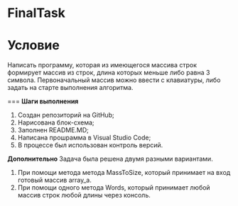 # FinalTask

**Условие**
===
Написать программу, которая из имеющегося массива строк формирует массив из строк, длина которых меньше либо равна 3 символа.
Первоначальный массив можно ввести с клавиатуры, либо задать на старте выполнения алгоритма.

===
**Шаги выполнения**
1. Создан репозиторий на GitHub;
2. Нарисована блок-схема;
3. Заполнен README.MD;
4. Написана прошрамма в Visual Studio Code;
5. В процессе был использован контроль версий.

**Дополнительно**
Задача была решена двумя разными вариантами.
1. При помощи метода метода MassToSize, который принимает на вход готовый массив array_a.
2. При помощи одного метода Words, который принимает любой массив строк любой длины через консоль.